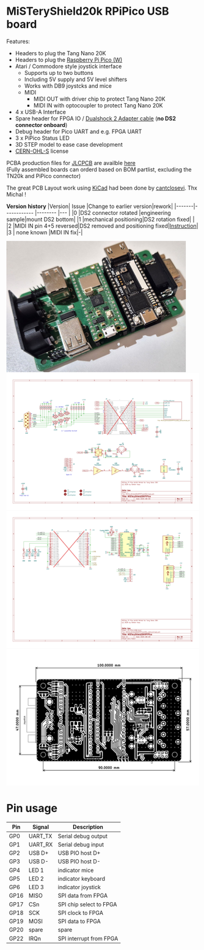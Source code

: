 # MiSTeryShield20k RPiPico USB board

Features:

* Headers to plug the Tang Nano 20K
* Headers to plug the [Raspberry Pi Pico (W)](https://www.raspberrypi.com/products/raspberry-pi-pico)
* Atari / Commodore style joystick interface
  * Supports up to two buttons
  * Including 5V supply and 5V level shifters
  * Works with DB9 joystcks and mice
  * MIDI
    * MIDI OUT with driver chip to protect Tang Nano 20K
    * MIDI IN with optocoupler to protect Tang Nano 20K
* 4 x USB-A Interface
* Spare header for FPGA IO / [Dualshock 2 Adapter cable](/board/misteryshield20k_ds2_adapter/misteryshield20k_ds2_adapter_cable.md) (**no DS2 connector onboard**)
* Debug header for Pico UART and e.g. FPGA UART
* 3 x PiPico Status LED
* 3D STEP model to ease case development
* [CERN-OHL-S](https://cern-ohl.web.cern.ch/home) license

PCBA production files for [JLCPCB](https://jlcpcb.com) are availble [here](Output/production)  
(Fully assembled boards can orderd based on BOM partlist, excluding the TN20k and PiPico connector)  

The great PCB Layout work using [KiCad](https://www.kicad.org) had been done by [cantclosevi](https://github.com/cantclosevi). Thx Michal !

**Version history**
|Version| Issue                |Change to earlier version|rework|
|-------|------------          |--------          |---             |
|0      |DS2 connector rotated |engineering sample|mount DS2 bottom|
|1      |mechanical positioning|DS2 rotation fixed|                |
|2      |MIDI IN pin 4+5 reversed|DS2 removed and positioning fixed|[Instruction](rework/REWORK_HW2.MD)|
|3      | none known |MIDI IN fix|-|



![RRPiPico](pico.png)  
![PNG](MiSTeryShield20kRPiPico-1.png)  
![PNG](MiSTeryShield20kRPiPico-2.png)  
![PNG](MiSTeryShield20kRPiPico-brd.png)  

# Pin usage

| Pin  | Signal | Description            |
|------|--------|------------------------|
| GP0  | UART_TX| Serial debug output    |
| GP1  | UART_RX| Serial debug input     |
| GP2  | USB D+ | USB PIO host D+        |
| GP3  | USB D- | USB PIO host D-        |
| GP4  | LED 1  | indicator mice         |
| GP5  | LED 2  | indicator keyboard     |
| GP6  | LED 3  | indicator joystick     |
| GP16 | MISO   | SPI data from FPGA     |
| GP17 | CSn    | SPI chip select to FPGA|
| GP18 | SCK    | SPI clock to FPGA      |
| GP19 | MOSI   | SPI data to FPGA       |
| GP20 |spare   | spare                  |
| GP22 | IRQn   | SPI interrupt from FPGA|
